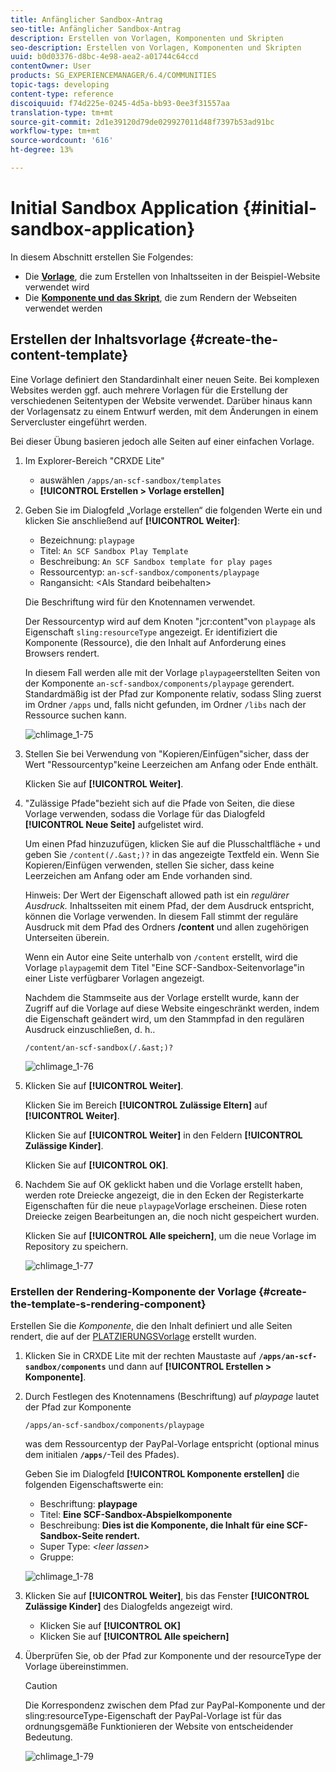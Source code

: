 ```yaml
---
title: Anfänglicher Sandbox-Antrag
seo-title: Anfänglicher Sandbox-Antrag
description: Erstellen von Vorlagen, Komponenten und Skripten
seo-description: Erstellen von Vorlagen, Komponenten und Skripten
uuid: b0d03376-d8bc-4e98-aea2-a01744c64ccd
contentOwner: User
products: SG_EXPERIENCEMANAGER/6.4/COMMUNITIES
topic-tags: developing
content-type: reference
discoiquuid: f74d225e-0245-4d5a-bb93-0ee3f31557aa
translation-type: tm+mt
source-git-commit: 2d1e39120d79de029927011d48f7397b53ad91bc
workflow-type: tm+mt
source-wordcount: '616'
ht-degree: 13%

---
```



# Initial Sandbox Application {#initial-sandbox-application}

In diesem Abschnitt erstellen Sie Folgendes:

* Die **[Vorlage](#createthepagetemplate)**, die zum Erstellen von Inhaltsseiten in der Beispiel-Website verwendet wird
* Die **[Komponente und das Skript](#create-the-template-s-rendering-component)**, die zum Rendern der Webseiten verwendet werden

## Erstellen der Inhaltsvorlage {#create-the-content-template}

Eine Vorlage definiert den Standardinhalt einer neuen Seite. Bei komplexen Websites werden ggf. auch mehrere Vorlagen für die Erstellung der verschiedenen Seitentypen der Website verwendet. Darüber hinaus kann der Vorlagensatz zu einem Entwurf werden, mit dem Änderungen in einem Servercluster eingeführt werden.

Bei dieser Übung basieren jedoch alle Seiten auf einer einfachen Vorlage.

1. Im Explorer-Bereich &quot;CRXDE Lite&quot;

   * auswählen `/apps/an-scf-sandbox/templates`
   * **[!UICONTROL Erstellen > Vorlage erstellen]**

1. Geben Sie im Dialogfeld „Vorlage erstellen“ die folgenden Werte ein und klicken Sie anschließend auf **[!UICONTROL Weiter]**:

   * Bezeichnung: `playpage`
   * Titel: `An SCF Sandbox Play Template`
   * Beschreibung: `An SCF Sandbox template for play pages`
   * Ressourcentyp: `an-scf-sandbox/components/playpage`
   * Rangansicht: &lt;Als Standard beibehalten>

   Die Beschriftung wird für den Knotennamen verwendet.

   Der Ressourcentyp wird auf dem Knoten &quot;jcr:content&quot;von `playpage` als Eigenschaft `sling:resourceType` angezeigt. Er identifiziert die Komponente (Ressource), die den Inhalt auf Anforderung eines Browsers rendert.

   In diesem Fall werden alle mit der Vorlage `playpage`erstellten Seiten von der Komponente `an-scf-sandbox/components/playpage` gerendert. Standardmäßig ist der Pfad zur Komponente relativ, sodass Sling zuerst im Ordner `/apps` und, falls nicht gefunden, im Ordner `/libs` nach der Ressource suchen kann.

   ![chlimage_1-75](assets/chlimage_1-75.png)

1. Stellen Sie bei Verwendung von &quot;Kopieren/Einfügen&quot;sicher, dass der Wert &quot;Ressourcentyp&quot;keine Leerzeichen am Anfang oder Ende enthält.

   Klicken Sie auf **[!UICONTROL Weiter]**.

1. &quot;Zulässige Pfade&quot;bezieht sich auf die Pfade von Seiten, die diese Vorlage verwenden, sodass die Vorlage für das Dialogfeld **[!UICONTROL Neue Seite]** aufgelistet wird.

   Um einen Pfad hinzuzufügen, klicken Sie auf die Plusschaltfläche `+` und geben Sie `/content(/.&ast;)?` in das angezeigte Textfeld ein. Wenn Sie Kopieren/Einfügen verwenden, stellen Sie sicher, dass keine Leerzeichen am Anfang oder am Ende vorhanden sind.

   Hinweis: Der Wert der Eigenschaft allowed path ist ein *regulärer Ausdruck.* Inhaltsseiten mit einem Pfad, der dem Ausdruck entspricht, können die Vorlage verwenden. In diesem Fall stimmt der reguläre Ausdruck mit dem Pfad des Ordners **/content** und allen zugehörigen Unterseiten überein.

   Wenn ein Autor eine Seite unterhalb von `/content` erstellt, wird die Vorlage `playpage`mit dem Titel &quot;Eine SCF-Sandbox-Seitenvorlage&quot;in einer Liste verfügbarer Vorlagen angezeigt.

   Nachdem die Stammseite aus der Vorlage erstellt wurde, kann der Zugriff auf die Vorlage auf diese Website eingeschränkt werden, indem die Eigenschaft geändert wird, um den Stammpfad in den regulären Ausdruck einzuschließen, d. h..

   `/content/an-scf-sandbox(/.&ast;)?`

   ![chlimage_1-76](assets/chlimage_1-76.png)

1. Klicken Sie auf **[!UICONTROL Weiter]**.

   Klicken Sie im Bereich **[!UICONTROL Zulässige Eltern]** auf **[!UICONTROL Weiter]**.

   Klicken Sie auf **[!UICONTROL Weiter]** in den Feldern **[!UICONTROL Zulässige Kinder]**.

   Klicken Sie auf **[!UICONTROL OK]**.

1. Nachdem Sie auf OK geklickt haben und die Vorlage erstellt haben, werden rote Dreiecke angezeigt, die in den Ecken der Registerkarte Eigenschaften für die neue `playpage`Vorlage erscheinen. Diese roten Dreiecke zeigen Bearbeitungen an, die noch nicht gespeichert wurden.

   Klicken Sie auf **[!UICONTROL Alle speichern]**, um die neue Vorlage im Repository zu speichern.

   ![chlimage_1-77](assets/chlimage_1-77.png)

### Erstellen der Rendering-Komponente der Vorlage {#create-the-template-s-rendering-component}

Erstellen Sie die *Komponente*, die den Inhalt definiert und alle Seiten rendert, die auf der [PLATZIERUNGSVorlage](#createthepagetemplate) erstellt wurden.

1. Klicken Sie in CRXDE Lite mit der rechten Maustaste auf **`/apps/an-scf-sandbox/components`** und dann auf **[!UICONTROL Erstellen > Komponente]**.
1. Durch Festlegen des Knotennamens (Beschriftung) auf *playpage* lautet der Pfad zur Komponente

   `/apps/an-scf-sandbox/components/playpage`

   was dem Ressourcentyp der PayPal-Vorlage entspricht (optional minus dem initialen **`/apps/`**-Teil des Pfades).

   Geben Sie im Dialogfeld **[!UICONTROL Komponente erstellen]** die folgenden Eigenschaftswerte ein:

   * Beschriftung: **playpage**
   * Titel: **Eine SCF-Sandbox-Abspielkomponente**
   * Beschreibung: **Dies ist die Komponente, die Inhalt für eine SCF-Sandbox-Seite rendert.**
   * Super Type: *&lt;leer lassen>*
   * Gruppe:

   ![chlimage_1-78](assets/chlimage_1-78.png)

1. Klicken Sie auf **[!UICONTROL Weiter]**, bis das Fenster **[!UICONTROL Zulässige Kinder]** des Dialogfelds angezeigt wird.

   * Klicken Sie auf **[!UICONTROL OK]**
   * Klicken Sie auf **[!UICONTROL Alle speichern]**

1. Überprüfen Sie, ob der Pfad zur Komponente und der resourceType der Vorlage übereinstimmen.

   >[!CAUTION]
   >
   >Die Korrespondenz zwischen dem Pfad zur PayPal-Komponente und der sling:resourceType-Eigenschaft der PayPal-Vorlage ist für das ordnungsgemäße Funktionieren der Website von entscheidender Bedeutung.

   ![chlimage_1-79](assets/chlimage_1-79.png)